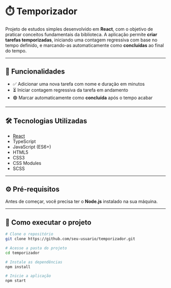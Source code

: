 # ⏱️ Temporizador

Projeto de estudos simples desenvolvido em **React**, com o objetivo de praticar conceitos fundamentais da biblioteca. A aplicação permite **criar tarefas temporizadas**, iniciando uma contagem regressiva com base no tempo definido, e marcando-as automaticamente como **concluídas** ao final do tempo.

---

## 📌 Funcionalidades

- ✅ Adicionar uma nova tarefa com nome e duração em minutos
- ⏳ Iniciar contagem regressiva da tarefa em andamento
- 🟢 Marcar automaticamente como **concluída** após o tempo acabar

---

## 🛠️ Tecnologias Utilizadas

- [React](https://reactjs.org/)
- TypeScript
- JavaScript (ES6+)
- HTML5
- CSS3
- CSS Modules
- SCSS

---

## ⚙️ Pré-requisitos

Antes de começar, você precisa ter o **Node.js** instalado na sua máquina.

---

## 🚀 Como executar o projeto

```bash
# Clone o repositório
git clone https://github.com/seu-usuario/temporizador.git

# Acesse a pasta do projeto
cd temporizador

# Instale as dependências
npm install

# Inicie a aplicação
npm start
